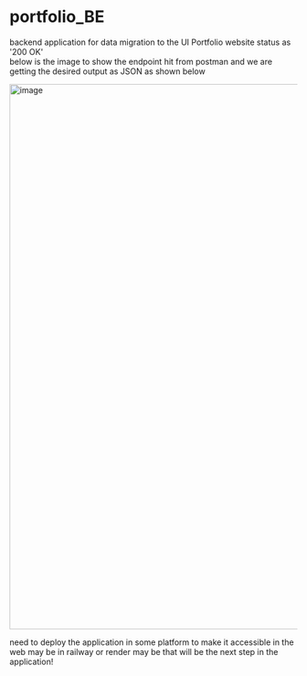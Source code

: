 # portfolio_BE
backend application for data migration to the UI Portfolio website  status as '200 OK'  
below is the image to show the endpoint hit from postman and we are getting the desired output as JSON as shown below

<img width="955" alt="image" src="https://github.com/nadeem072/portfolio_BE/assets/74960735/54f8f02f-d9a3-4e8c-b11e-442075de3658">

need to deploy the application in some platform to make it accessible in the web may be in railway or render
may be that will be the next step in the application!
